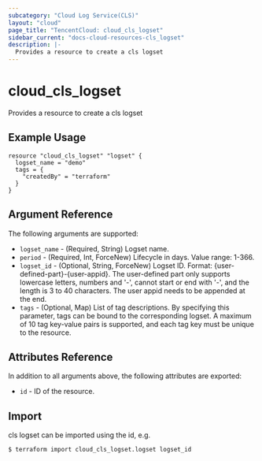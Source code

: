 ```yaml
---
subcategory: "Cloud Log Service(CLS)"
layout: "cloud"
page_title: "TencentCloud: cloud_cls_logset"
sidebar_current: "docs-cloud-resources-cls_logset"
description: |-
  Provides a resource to create a cls logset
---
```


# cloud_cls_logset

Provides a resource to create a cls logset

## Example Usage

```hcl
resource "cloud_cls_logset" "logset" {
  logset_name = "demo"
  tags = {
    "createdBy" = "terraform"
  }
}
```

## Argument Reference

The following arguments are supported:

* `logset_name` - (Required, String) Logset name.
* `period` - (Required, Int, ForceNew) Lifecycle in days. Value range: 1-366.
* `logset_id` - (Optional, String, ForceNew) Logset ID. Format: {user-defined-part}-{user-appid}. The user-defined part only supports lowercase letters, numbers and '-', cannot start or end with '-', and the length is 3 to 40 characters. The user appid needs to be appended at the end.
* `tags` - (Optional, Map) List of tag descriptions. By specifying this parameter, tags can be bound to the corresponding logset. A maximum of 10 tag key-value pairs is supported, and each tag key must be unique to the resource.

## Attributes Reference

In addition to all arguments above, the following attributes are exported:

* `id` - ID of the resource.



## Import

cls logset can be imported using the id, e.g.
```
$ terraform import cloud_cls_logset.logset logset_id
```

